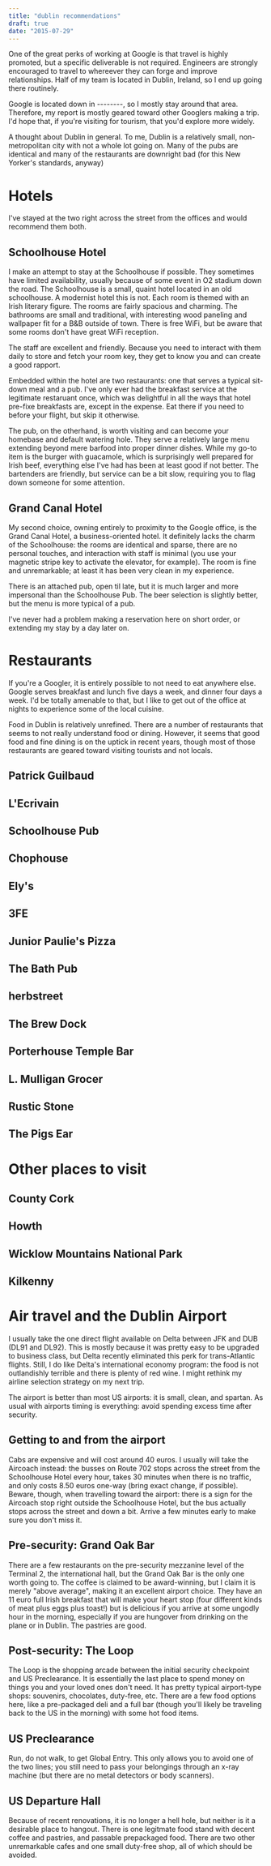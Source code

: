 ```yaml
--- 
title: "dublin recommendations"
draft: true
date: "2015-07-29"
---
```


One of the great perks of working at Google is that travel is highly promoted,
but a specific deliverable is not required. Engineers are strongly encouraged
to travel to whereever they can forge and improve relationships.  Half of my
team is located in Dublin, Ireland, so I end up going there routinely.

Google is located down in --------, so I mostly stay around that area.
Therefore, my report is mostly geared toward other Googlers making a trip. I'd
hope that, if you're visiting for tourism, that you'd explore more widely.

A thought about Dublin in general. To me, Dublin is a relatively small,
non-metropolitan city with not a whole lot going on. Many of the pubs are
identical and many of the restaurants are downright bad (for this New Yorker's
standards, anyway)

# Hotels

I've stayed at the two right across the street from the offices and would
recommend them both.

## Schoolhouse Hotel

I make an attempt to stay at the Schoolhouse if possible. They sometimes have
limited availability, usually because of some event in O2 stadium down the
road. The Schoolhouse is a small, quaint hotel located in an old schoolhouse. A
modernist hotel this is not. Each room is themed with an Irish literary figure.
The rooms are fairly spacious and charming. The bathrooms are small and
traditional, with interesting wood paneling and wallpaper fit for a B&B outside
of town. There is free WiFi, but be aware that some rooms don't have great WiFi
reception.

The staff are excellent and friendly. Because you need to interact with them
daily to store and fetch your room key, they get to know you and can create a
good rapport. 

Embedded within the hotel are two restaurants: one that serves a typical
sit-down meal and a pub. I've only ever had the breakfast service at the
legitimate restaruant once, which was delightful in all the ways that hotel
pre-fixe breakfasts are, except in the expense. Eat there if you need to before
your flight, but skip it otherwise.

The pub, on the otherhand, is worth visiting and can become your homebase and
default watering hole. They serve a relatively large menu extending beyond mere
barfood into proper dinner dishes. While my go-to item is the burger with
guacamole, which is surprisingly well prepared for Irish beef, everything else
I've had has been at least good if not better. The bartenders are friendly, but
service can be a bit slow, requiring you to flag down someone for some attention.

## Grand Canal Hotel

My second choice, owning entirely to proximity to the Google office, is the
Grand Canal Hotel, a business-oriented hotel. It definitely lacks the charm of
the Schoolhouse: the rooms are identical and sparse, there are no personal
touches, and interaction with staff is minimal (you use your magnetic stripe
key to activate the elevator, for example). The room is fine and unremarkable;
at least it has been very clean in my experience.

There is an attached pub, open til late, but it is much larger and more
impersonal than the Schoolhouse Pub. The beer selection is slightly better, but
the menu is more typical of a pub.

I've never had a problem making a reservation here on short order, or extending
my stay by a day later on.

# Restaurants

If you're a Googler, it is entirely possible to not need to eat anywhere else.
Google serves breakfast and lunch five days a week, and dinner four days a
week. I'd be totally amenable to that, but I like to get out of the office at
nights to experience some of the local cuisine.

Food in Dublin is relatively unrefined. There are a number of restaurants that
seems to not really understand food or dining. However, it seems that good food
and fine dining is on the uptick in recent years, though most of those
restaurants are geared toward visiting tourists and not locals.

## Patrick Guilbaud

## L'Ecrivain

## Schoolhouse Pub

## Chophouse

## Ely's

## 3FE

## Junior Paulie's Pizza

## The Bath Pub

## herbstreet

## The Brew Dock

## Porterhouse Temple Bar

## L. Mulligan Grocer

## Rustic Stone

## The Pigs Ear

# Other places to visit

## County Cork

## Howth

## Wicklow Mountains National Park

## Kilkenny

# Air travel and the Dublin Airport

I usually take the one direct flight available on Delta between JFK and DUB
(DL91 and DL92). This is mostly because it was pretty easy to be upgraded to
business class, but Delta recently eliminated this perk for trans-Atlantic
flights. Still, I do like Delta's international economy program: the food is
not outlandishly terrible and there is plenty of red wine. I might rethink my
airline selection strategy on my next trip.

The airport is better than most US airports: it is small, clean, and spartan.
As usual with airports timing is everything: avoid spending excess time after
security.

## Getting to and from the airport

Cabs are expensive and will cost around 40 euros. I usually will take the
Aircoach instead: the busses on Route 702 stops across the street from the
Schoolhouse Hotel every hour, takes 30 minutes when there is no traffic, and
only costs 8.50 euros one-way (bring exact change, if possible).  Beware,
though, when travelling toward the airport: there is a sign for the Aircoach
stop right outside the Schoolhouse Hotel, but the bus actually stops across the
street and down a bit. Arrive a few minutes early to make sure you don't miss
it.

## Pre-security: Grand Oak Bar

There are a few restaurants on the pre-security mezzanine level of the Terminal
2, the international hall, but the Grand Oak Bar is the only one worth going
to. The coffee is claimed to be award-winning, but I claim it is merely "above
average", making it an excellent airport choice. They have an 11 euro full
Irish breakfast that will make your heart stop (four different kinds of meat
plus eggs plus toast!) but is delicious if you arrive at some ungodly hour in
the morning, especially if you are hungover from drinking on the plane or in
Dublin. The pastries are good.

## Post-security: The Loop

The Loop is the shopping arcade between the initial security checkpoint and US
Preclearance. It is essentially the last place to spend money on things you and
your loved ones don't need. It has pretty typical airport-type shops:
souvenirs, chocolates, duty-free, etc. There are a few food options here, like
a pre-packaged deli and a full bar (though you'll likely be traveling back to
the US in the morning) with some hot food items.

## US Preclearance

Run, do not walk, to get Global Entry. This only allows you to avoid one of the
two lines; you still need to pass your belongings through an x-ray machine (but
there are no metal detectors or body scanners).

## US Departure Hall

Because of recent renovations, it is no longer a hell hole, but neither is it a
desirable place to hangout. There is one legitmate food stand with decent
coffee and pastries, and passable prepackaged food. There are two other
unremarkable cafes and one small duty-free shop, all of which should be
avoided.
